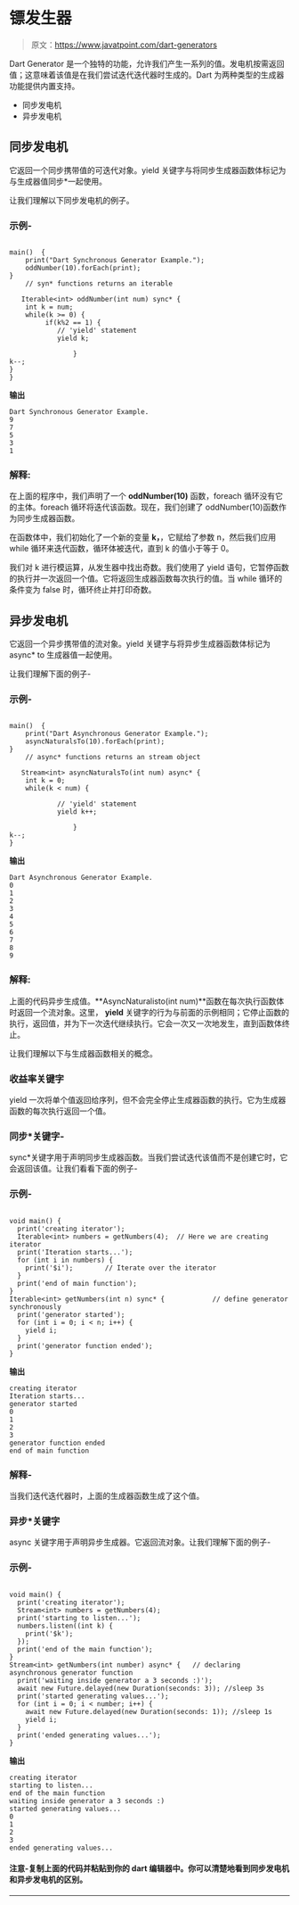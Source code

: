 # 镖发生器

> 原文：<https://www.javatpoint.com/dart-generators>

Dart Generator 是一个独特的功能，允许我们产生一系列的值。发电机按需返回值；这意味着该值是在我们尝试迭代迭代器时生成的。Dart 为两种类型的生成器功能提供内置支持。

*   同步发电机
*   异步发电机

## 同步发电机

它返回一个同步携带值的可迭代对象。yield 关键字与将同步生成器函数体标记为与生成器值同步*一起使用。

让我们理解以下同步发电机的例子。

### 示例-

```

main()  {
    print("Dart Synchronous Generator Example.");
    oddNumber(10).forEach(print); 
}
    // syn* functions returns an iterable

   Iterable<int> oddNumber(int num) sync* {
    int k = num;
    while(k >= 0) {
         if(k%2 == 1) {
            // 'yield' statement
            yield k;

                }
k--;
}
}

```

**输出**

```
Dart Synchronous Generator Example.
9
7
5
3
1

```

### 解释:

在上面的程序中，我们声明了一个 **oddNumber(10)** 函数，foreach 循环没有它的主体。foreach 循环将迭代该函数。现在，我们创建了 oddNumber(10)函数作为同步生成器函数。

在函数体中，我们初始化了一个新的变量 **k，**，它赋给了参数 n，然后我们应用 while 循环来迭代函数，循环体被迭代，直到 k 的值小于等于 0。

我们对 k 进行模运算，从发生器中找出奇数。我们使用了 yield 语句，它暂停函数的执行并一次返回一个值。它将返回生成器函数每次执行的值。当 while 循环的条件变为 false 时，循环终止并打印奇数。

## 异步发电机

它返回一个异步携带值的流对象。yield 关键字与将异步生成器函数体标记为 async* to 生成器值一起使用。

让我们理解下面的例子-

### 示例-

```

main()  {
    print("Dart Asynchronous Generator Example.");
    asyncNaturalsTo(10).forEach(print); 
}
    // async* functions returns an stream object

   Stream<int> asyncNaturalsTo(int num) async* {
    int k = 0;
    while(k < num) {

            // 'yield' statement
            yield k++;

                }
k--;
}

```

**输出**

```
Dart Asynchronous Generator Example.
0
1
2
3
4
5
6
7
8
9

```

### 解释:

上面的代码异步生成值。**AsyncNaturalisto(int num)**函数在每次执行函数体时返回一个流对象。这里， **yield** 关键字的行为与前面的示例相同；它停止函数的执行，返回值，并为下一次迭代继续执行。它会一次又一次地发生，直到函数体终止。

让我们理解以下与生成器函数相关的概念。

### 收益率关键字

yield 一次将单个值返回给序列，但不会完全停止生成器函数的执行。它为生成器函数的每次执行返回一个值。

### 同步*关键字-

sync*关键字用于声明同步生成器函数。当我们尝试迭代该值而不是创建它时，它会返回该值。让我们看看下面的例子-

### 示例-

```

void main() {
  print('creating iterator');
  Iterable<int> numbers = getNumbers(4);  // Here we are creating iterator
  print('Iteration starts...');
  for (int i in numbers) {
    print('$i');        // Iterate over the iterator
  }
  print('end of main function');
}
Iterable<int> getNumbers(int n) sync* {            // define generator synchronously
  print('generator started');
  for (int i = 0; i < n; i++) {
    yield i;
  }
  print('generator function ended');
}

```

**输出**

```
creating iterator
Iteration starts...
generator started
0
1
2
3
generator function ended
end of main function

```

### 解释-

当我们迭代迭代器时，上面的生成器函数生成了这个值。

### 异步*关键字

async 关键字用于声明异步生成器。它返回流对象。让我们理解下面的例子-

### 示例-

```

void main() {
  print('creating iterator');
  Stream<int> numbers = getNumbers(4);
  print('starting to listen...');
  numbers.listen((int k) {
    print('$k');
  });
  print('end of the main function');
}
Stream<int> getNumbers(int number) async* {   // declaring asynchronous generator function
  print('waiting inside generator a 3 seconds :)'); 
  await new Future.delayed(new Duration(seconds: 3)); //sleep 3s
  print('started generating values...');
  for (int i = 0; i < number; i++) {
    await new Future.delayed(new Duration(seconds: 1)); //sleep 1s
    yield i;
  }
  print('ended generating values...');
}

```

**输出**

```
creating iterator
starting to listen...
end of the main function
waiting inside generator a 3 seconds :)
started generating values...
0
1
2
3
ended generating values...

```

#### 注意-复制上面的代码并粘贴到你的 dart 编辑器中。你可以清楚地看到同步发电机和异步发电机的区别。

* * *